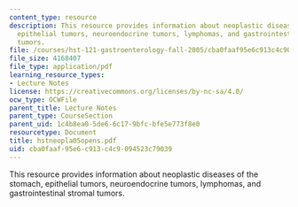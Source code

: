 ```yaml
---
content_type: resource
description: This resource provides information about neoplastic diseases of the stomach,
  epithelial tumors, neuroendocrine tumors, lymphomas, and gastrointestinal stromal
  tumors.
file: /courses/hst-121-gastroenterology-fall-2005/cba0faaf95e6c913c4c9094523c79039_hstneopla05opens.pdf
file_size: 4168407
file_type: application/pdf
learning_resource_types:
- Lecture Notes
license: https://creativecommons.org/licenses/by-nc-sa/4.0/
ocw_type: OCWFile
parent_title: Lecture Notes
parent_type: CourseSection
parent_uid: 1c4b8ea0-5de6-6c17-9bfc-bfe5e773f8e0
resourcetype: Document
title: hstneopla05opens.pdf
uid: cba0faaf-95e6-c913-c4c9-094523c79039
---
```

This resource provides information about neoplastic diseases of the stomach, epithelial tumors, neuroendocrine tumors, lymphomas, and gastrointestinal stromal tumors.